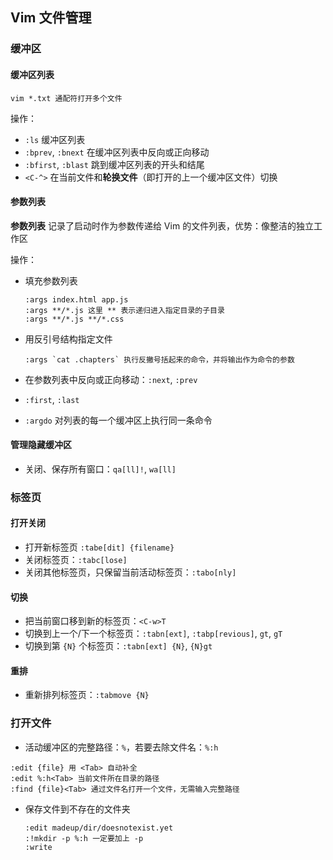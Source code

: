## Vim 文件管理

### 缓冲区
#### 缓冲区列表

```
vim *.txt 通配符打开多个文件
```

操作：
- `:ls`  缓冲区列表
- `:bprev`, `:bnext` 在缓冲区列表中反向或正向移动
- `:bfirst`, `:blast` 跳到缓冲区列表的开头和结尾
- `<C-^>` 在当前文件和**轮换文件**（即打开的上一个缓冲区文件）切换

#### 参数列表

**参数列表** 记录了启动时作为参数传递给 Vim 的文件列表，优势：像整洁的独立工作区

操作：
- 填充参数列表
    ```
    :args index.html app.js
    :args **/*.js 这里 ** 表示递归进入指定目录的子目录
    :args **/*.js **/*.css
    ```

- 用反引号结构指定文件
    ```
    :args `cat .chapters` 执行反撇号括起来的命令，并将输出作为命令的参数
    ```

- 在参数列表中反向或正向移动：`:next`, `:prev` 
- `:first`, `:last`
- `:argdo` 对列表的每一个缓冲区上执行同一条命令

#### 管理隐藏缓冲区

- 关闭、保存所有窗口：`qa[ll]!`, `wa[ll]`

### 标签页

#### 打开关闭
- 打开新标签页 `:tabe[dit] {filename}`
- 关闭标签页：`:tabc[lose]`
- 关闭其他标签页，只保留当前活动标签页：`:tabo[nly]`

#### 切换
- 把当前窗口移到新的标签页：`<C-w>T`
- 切换到上一个/下一个标签页：`:tabn[ext]`, `:tabp[revious]`, `gt`, `gT`
- 切换到第 `{N}` 个标签页：`:tabn[ext] {N}`, `{N}gt`

#### 重排
- 重新排列标签页：`:tabmove {N}`

### 打开文件

- 活动缓冲区的完整路径：`%`，若要去除文件名：`%:h`

```
:edit {file} 用 <Tab> 自动补全
:edit %:h<Tab> 当前文件所在目录的路径
:find {file}<Tab> 通过文件名打开一个文件，无需输入完整路径
```

- 保存文件到不存在的文件夹
    ```
    :edit madeup/dir/doesnotexist.yet
    :!mkdir -p %:h 一定要加上 -p
    :write
    ``` 

